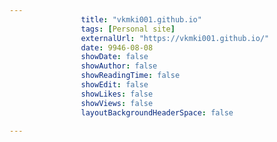 ---
                title: "vkmki001.github.io"
                tags: [Personal site]
                externalUrl: "https://vkmki001.github.io/"
                date: 9946-08-08
                showDate: false
                showAuthor: false
                showReadingTime: false
                showEdit: false
                showLikes: false
                showViews: false
                layoutBackgroundHeaderSpace: false
                ---
